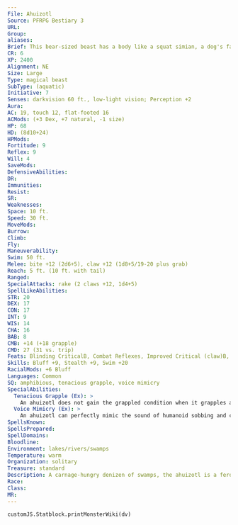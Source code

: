 ```yaml
---
File: Ahuizotl
Source: PFRPG Bestiary 3
URL: 
Group: 
aliases: 
Brief: This bear-sized beast has a body like a squat simian, a dog's face, and a long tail that ends in a clawed hand.
CR: 6
XP: 2400
Alignment: NE
Size: Large
Type: magical beast
SubType: (aquatic)
Initiative: 7
Senses: darkvision 60 ft., low-light vision; Perception +2
Aura: 
AC: 19, touch 12, flat-footed 16
ACMods: (+3 Dex, +7 natural, -1 size)
HP: 68
HD: (8d10+24)
HPMods: 
Fortitude: 9
Reflex: 9
Will: 4
SaveMods: 
DefensiveAbilities: 
DR: 
Immunities: 
Resist: 
SR: 
Weaknesses: 
Space: 10 ft.
Speed: 30 ft.
MoveMods: 
Burrow: 
Climb: 
Fly: 
Maneuverability: 
Swim: 50 ft.
Melee: bite +12 (2d6+5), claw +12 (1d8+5/19-20 plus grab)
Reach: 5 ft. (10 ft. with tail)
Ranged: 
SpecialAttacks: rake (2 claws +12, 1d4+5)
SpellLikeAbilities: 
STR: 20
DEX: 17
CON: 17
INT: 9
WIS: 14
CHA: 16
BAB: 8
CMB: +14 (+18 grapple)
CMD: 27 (31 vs. trip)
Feats: Blinding CriticalB, Combat Reflexes, Improved Critical (claw)B, Improved Initiative, Skill Focus (Stealth), Stand Still
Skills: Bluff +9, Stealth +9, Swim +20
RacialMods: +6 Bluff
Languages: Common
SQ: amphibious, tenacious grapple, voice mimicry
SpecialAbilities:
  Tenacious Grapple (Ex): >
    An ahuizotl does not gain the grappled condition when it grapples a foe.
  Voice Mimicry (Ex): >
    An ahuizotl can perfectly mimic the sound of humanoid sobbing and can even attempt to mimic voices it has heard. When mimicking a voice, an ahuizotl must make a Bluff check opposed by its listener's Sense Motive check. If the listener has never heard the voice the ahuizotl is attempting to mimic, the listener takes a -8 penalty on the Sense Motive check.
SpellsKnown: 
SpellsPrepared: 
SpellDomains: 
Bloodline: 
Environment: lakes/rivers/swamps
Temperature: warm
Organization: solitary
Treasure: standard
Description: A carnage-hungry denizen of swamps, the ahuizotl is a ferocious-looking predator, even before one takes into consideration its most distinctive feature-a long tail that ends in a clawed but alltoo- humanoid hand. Whether from the entrance of its aquatic home (typically a sunken mass of trees or a flooded cavern) or the thick reeds and flora that grow at the water's edge, an ahuizotl remains watchful for any intruder that might trespass into its territory. Upon sighting such prey, the beast uses its uncanny ability to mimic the sound of a humanoid in distress to lure victims near, so it can snatch them with its tail claw. Ahuizotls are particularly fond of feasting upon a victim's eyes, and their tail claws are particularly adept at swiping away such organs for the beasts to feed upon.  Teeth and fingernails are another of the creature's favorite meals, and the appearance of mutilated bodies missing eyes, teeth, and nails along a river's banks is sure evidence of an ahuizotl attack.  Despite its preference for cruelty, an ahuizotl might come to mutually advantageous arrangements with other pernicious denizens of the swamps. Will-o'-wisps and ahuizotls often find themselves in such cooperative relationships, with the will-o'-wisp coaxing creatures near the ahuizotl's lair and then lingering to feed upon the victims' fear as the ahuizotl drags them into the depths. Some wily humanoids who fall into an ahuizotl's clutches-typically lizardfolk, boggards, or swampdwelling humans-have successfully managed to bargain away the lives of others in exchange for their own. Such arrangements always lead to a series of vicarious murders, as the aquatic predator's proxy coaxes new victims into the swamp for its fearsome partner to dine upon.  Ahuizotls are exceptionally long-lived, and a single individual might live and feed in a particular area for several human generations. An ahuizotl is 9 feet long and weighs 1,200 pounds.
Race: 
Class: 
MR: 
---
```

```dataviewjs
customJS.Statblock.printMonsterWiki(dv)
```
